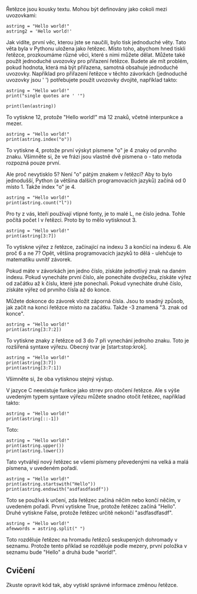 Řetězce jsou kousky textu. Mohou být definovány jako cokoli mezi uvozovkami:

    astring = "Hello world!"
    astring2 = 'Hello world!'

Jak vidíte, první věc, kterou jste se naučili, bylo tisk jednoduché věty. Tato věta byla v Pythonu uložena jako řetězec. Místo toho, abychom hned tiskli řetězce, prozkoumáme různé věci, které s nimi můžete dělat. Můžete také použít jednoduché uvozovky pro přiřazení řetězce. Budete ale mít problém, pokud hodnota, která má být přiřazena, samotná obsahuje jednoduché uvozovky. Například pro přiřazení řetězce v těchto závorkách (jednoduché uvozovky jsou ' ') potřebujete použít uvozovky dvojité, například takto:

    astring = "Hello world!"
    print("single quotes are ' '")

    print(len(astring))

To vytiskne 12, protože "Hello world!" má 12 znaků, včetně interpunkce a mezer.

    astring = "Hello world!"
    print(astring.index("o"))

To vytiskne 4, protože první výskyt písmene "o" je 4 znaky od prvního znaku. Všimněte si, že ve frázi jsou vlastně dvě písmena o - tato metoda rozpozná pouze první.

Ale proč nevytisklo 5? Není "o" pátým znakem v řetězci? Aby to bylo jednodušší, Python (a většina dalších programovacích jazyků) začíná od 0 místo 1. Takže index "o" je 4.

    astring = "Hello world!"
    print(astring.count("l"))

Pro ty z vás, kteří používají vtipné fonty, je to malé L, ne číslo jedna. Tohle počítá počet l v řetězci. Proto by to mělo vytisknout 3.

    astring = "Hello world!"
    print(astring[3:7])

To vytiskne výřez z řetězce, začínající na indexu 3 a končící na indexu 6. Ale proč 6 a ne 7? Opět, většina programovacích jazyků to dělá - ulehčuje to matematiku uvnitř závorek.

Pokud máte v závorkách jen jedno číslo, získáte jednotlivý znak na daném indexu. Pokud vynecháte první číslo, ale ponecháte dvojtečku, získáte výřez od začátku až k číslu, které jste ponechali. Pokud vynecháte druhé číslo, získáte výřez od prvního čísla až do konce.

Můžete dokonce do závorek vložit záporná čísla. Jsou to snadný způsob, jak začít na konci řetězce místo na začátku. Takže -3 znamená "3. znak od konce".

    astring = "Hello world!"
    print(astring[3:7:2])

To vytiskne znaky z řetězce od 3 do 7 při vynechání jednoho znaku. Toto je rozšířená syntaxe výřezu. Obecný tvar je [start:stop:krok].

    astring = "Hello world!"
    print(astring[3:7])
    print(astring[3:7:1])

Všimněte si, že oba vytisknou stejný výstup.

V jazyce C neexistuje funkce jako strrev pro otočení řetězce. Ale s výše uvedeným typem syntaxe výřezu můžete snadno otočit řetězec, například takto:

    astring = "Hello world!"
    print(astring[::-1])

Toto:

    astring = "Hello world!"
    print(astring.upper())
    print(astring.lower())

Tato vytvářejí nový řetězec se všemi písmeny převedenými na velká a malá písmena, v uvedeném pořadí.

    astring = "Hello world!"
    print(astring.startswith("Hello"))
    print(astring.endswith("asdfasdfasdf"))

Toto se používá k určení, zda řetězec začíná něčím nebo končí něčím, v uvedeném pořadí. První vytiskne True, protože řetězec začíná "Hello". Druhé vytiskne False, protože řetězec určitě nekončí "asdfasdfasdf".

    astring = "Hello world!"
    afewwords = astring.split(" ")

Toto rozděluje řetězec na hromadu řetězců seskupených dohromady v seznamu. Protože tento příklad se rozděluje podle mezery, první položka v seznamu bude "Hello" a druhá bude "world!".

Cvičení
--------

Zkuste opravit kód tak, aby vytiskl správné informace změnou řetězce.